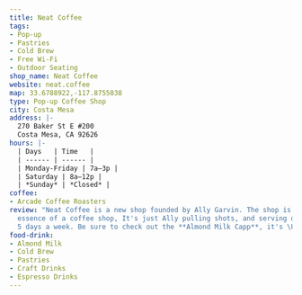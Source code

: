 ```yaml
---
title: Neat Coffee
tags:
- Pop-up
- Pastries
- Cold Brew
- Free Wi-Fi
- Outdoor Seating
shop_name: Neat Coffee
website: neat.coffee
map: 33.6788922,-117.8755038
type: Pop-up Coffee Shop
city: Costa Mesa
address: |-
  270 Baker St E #200
  Costa Mesa, CA 92626
hours: |-
  | Days   | Time   |
  | ------ | ------ |
  | Monday-Friday | 7a–3p |
  | Saturday | 8a–12p |
  | *Sunday* | *Closed* |
coffee:
- Arcade Coffee Roasters
review: "Neat Coffee is a new shop founded by Ally Garvin. The shop is the simple
  essence of a coffee shop, It's just Ally pulling shots, and serving delicious coffee
  5 days a week. Be sure to check out the **Almond Milk Capp**, it's \U0001F44C."
food-drink:
- Almond Milk
- Cold Brew
- Pastries
- Craft Drinks
- Espresso Drinks
---
```


